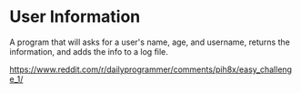 # User Information
A program that will asks for a user's name, age, and username, returns the information, and adds the info to a log file.

https://www.reddit.com/r/dailyprogrammer/comments/pih8x/easy_challenge_1/
